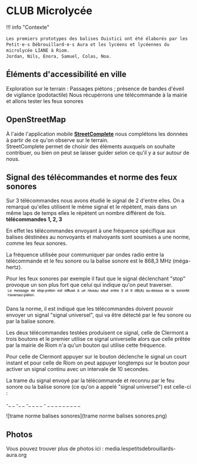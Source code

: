# CLUB Microlycée

!!! info "Contexte"

    Les premiers prototypes des balises Ouistici ont été élaborés par les Petit⋅e⋅s Débrouillard⋅e⋅s Aura et les lycéens et lycéennes du microlycée LIANE à Riom.  
    Jordan, Nils, Enora, Samuel, Colas, Noa.

## Éléments d'accessibilité en ville

Exploration sur le terrain : 
Passages piétons ; présence de bandes d'éveil de vigilance (podotactile)
Nous récupérrons une télécommande à la mairie et allons tester les feux sonores

## OpenStreetMap 

À l'aide l'application mobile [ **StreetComplete**](https://streetcomplete.app/) nous complétons les données à partir de ce qu'on observe sur le terrain.  
StreetComplete permet de choisir des éléments auxquels on souhaite contribuer, ou bien on peut se laisser guider selon ce qu'il y a sur autour de nous.

## Signal des télécommandes et norme des feux sonores

Sur 3 télécommandes nous avons étudié le signal de 2 d'entre elles. On a remarqué qu'elles utilisent le même signal et le répètent, mais dans un même laps de temps elles le répètent un nombre différent de fois. 
**télécommandes 1, 2, 3**

En effet les télécommandes envoyant à une fréquence spécifique aux balises déstinées au nonvoyants et malvoyants sont soumises a une norme, comme les feux sonores.

La fréquence utilisée pour communiquer par ondes radio entre la télécommande et le feu sonore ou la balise sonore est le 868,3 MHz (méga-hertz).

Pour les feux sonores par exemple il faut que le signal déclenchant "stop" provoque un son plus fort que celui qui indique qu'on peut traverser.
![norme de son](son-balise.png) 

Dans la norme, il est indiqué que les télécommandes doivent pouvoir envoyer un signal "signal universel", qui va être détecté par le feu sonore ou par la balise sonore. 

Les deux télécommandes testées produisent ce signal, celle de Clermont a trois boutons et le premier utilise ce signal universelle alors que celle prêtée par la mairie de Riom n'a qu'un bouton qui utilise cette fréquence.

Pour celle de Clermont appuyer sur le bouton déclenche le signal un court instant et pour celle de Riom on peut appuyer longtemps sur le bouton pour activer un signal continu avec un intervale de 10 secondes.

La trame du signal envoyé par la télécommande et reconnu par le feu sonore ou la balise sonore (ce qu'on a appelé "signal universel") est celle-ci :

-_ _ -_ _ -_ _ _ _ _-_ _ _ _ _ _ _ _ _ _

![trame norme balises sonores](trame norme balises sonores.png) 


## Photos
Vous pouvez trouver plus de photos ici :
media.lespetitsdebrouillards-aura.org